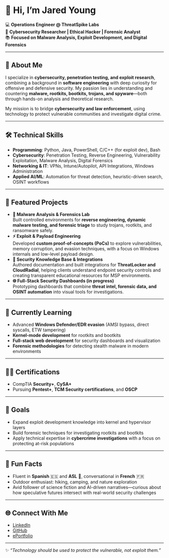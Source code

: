 # 👋 Hi, I’m Jared Young

💻 **Operations Engineer @ ThreatSpike Labs**  
🔐 **Cybersecurity Researcher | Ethical Hacker | Forensic Analyst**  
📚 **Focused on Malware Analysis, Exploit Development, and Digital Forensics**

---

## 🚀 About Me
I specialize in **cybersecurity, penetration testing, and exploit research**, combining a background in **software engineering** with deep curiosity for offensive and defensive security. My passion lies in understanding and countering **malware, rootkits, bootkits, trojans, and spyware**—both through hands-on analysis and theoretical research.  

My mission is to bridge **cybersecurity and law enforcement**, using technology to protect vulnerable communities and investigate digital crime.

---

## 🛠️ Technical Skills
- **Programming**: Python, Java, PowerShell, C/C++ (for exploit dev), Bash  
- **Cybersecurity**: Penetration Testing, Reverse Engineering, Vulnerability Exploitation, Malware Analysis, Digital Forensics  
- **Networking & IT**: VPNs, Intune/Autopilot, API Integrations, Windows Administration  
- **Applied AI/ML**: Automation for threat detection, heuristic-driven search, OSINT workflows  

---

## 📂 Featured Projects

- **🔬 Malware Analysis & Forensics Lab**  
  Built controlled environments for **reverse engineering, dynamic malware testing, and forensic triage** to study trojans, rootkits, and ransomware safely.
- **⚡ Exploit & Payload Engineering**  
  Developed **custom proof-of-concepts (PoCs)** to explore vulnerabilities, memory corruption, and evasion techniques, with a focus on Windows internals and low-level payload design.
- **📖 Security Knowledge Base & Integrations**  
  Authored documentation and built integrations for **ThreatLocker and CloudRadial**, helping clients understand endpoint security controls and creating transparent educational resources for MSP environments.
- **🌐 Full-Stack Security Dashboards (in progress)**  
  Prototyping dashboards that combine **threat intel, forensic data, and OSINT automation** into visual tools for investigations.

---

## 🌱 Currently Learning
- Advanced **Windows Defender/EDR evasion** (AMSI bypass, direct syscalls, ETW tampering)  
- **Kernel-mode development** for rootkits and bootkits  
- **Full-stack web development** for security dashboards and visualization  
- **Forensic methodologies** for detecting stealth malware in modern environments  

---

## 🧑‍🎓 Certifications
- CompTIA **Security+**, **CySA+**  
- Pursuing **Pentest+**, **TCM Security certifications**, and **OSCP**  

---

## 🎯 Goals
- Expand exploit development knowledge into kernel and hypervisor layers  
- Build forensic techniques for investigating rootkits and bootkits  
- Apply technical expertise in **cybercrime investigations** with a focus on protecting at-risk populations  

---

## 🎲 Fun Facts
- Fluent in **Spanish** 🇪🇸 and **ASL** 🤟, conversational in **French** 🇫🇷  
- Outdoor enthusiast: hiking, camping, and nature exploration  
- Avid follower of science fiction and AI-driven narratives—curious about how speculative futures intersect with real-world security challenges  

---

## 🌐 Connect With Me
- [LinkedIn](https://www.linkedin.com/in/jared-young-cybersecurity-professional/)  
- [GitHub](https://github.com/Jared-Young-26)  
- [ePortfolio](https://sites.google.com/kent.edu/jared-young/about-me)

---

✨ *“Technology should be used to protect the vulnerable, not exploit them.”*  
